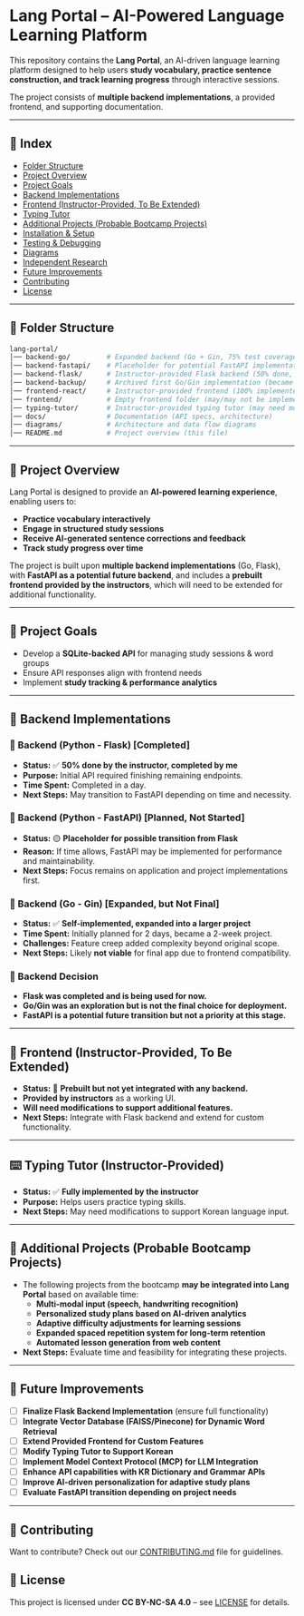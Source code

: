 # Lang Portal – AI-Powered Language Learning Platform

This repository contains the **Lang Portal**, an AI-driven language learning platform designed to help users **study vocabulary, practice sentence construction, and track learning progress** through interactive sessions.

The project consists of **multiple backend implementations**, a provided frontend, and supporting documentation.

---

## **📌 Index**

- [Folder Structure](#-folder-structure)
- [Project Overview](#-project-overview)
- [Project Goals](#-project-goals)
- [Backend Implementations](#-backend-implementations)
- [Frontend (Instructor-Provided, To Be Extended)](#-frontend-instructor-provided-to-be-extended)
- [Typing Tutor](#-typing-tutor-instructor-provided)
- [Additional Projects (Probable Bootcamp Projects)](#-additional-projects-probable-bootcamp-projects)
- [Installation & Setup](#-installation--setup)
- [Testing & Debugging](#-testing--debugging)
- [Diagrams](#-click-for-diagrams)
- [Independent Research](#-independent-research)
- [Future Improvements](#-future-improvements)
- [Contributing](#-contributing)
- [License](#-license)

---

## **📂 Folder Structure**

```bash
lang-portal/
│── backend-go/         # Expanded backend (Go + Gin, 75% test coverage)
│── backend-fastapi/    # Placeholder for potential FastAPI implementation (not started)
│── backend-flask/      # Instructor-provided Flask backend (50% done, completed by me)
│── backend-backup/     # Archived first Go/Gin implementation (became too messy)
│── frontend-react/     # Instructor-provided frontend (100% implemented)
│── frontend/           # Empty frontend folder (may/may not be implemented)
│── typing-tutor/       # Instructor-provided typing tutor (may need modifications for Korean)
│── docs/               # Documentation (API specs, architecture)
│── diagrams/           # Architecture and data flow diagrams
│── README.md           # Project overview (this file)
```

---

## **🚀 Project Overview**

Lang Portal is designed to provide an **AI-powered learning experience**, enabling users to:

- **Practice vocabulary interactively**
- **Engage in structured study sessions**
- **Receive AI-generated sentence corrections and feedback**
- **Track study progress over time**

The project is built upon **multiple backend implementations** (Go, Flask), with **FastAPI as a potential future backend**, and includes a **prebuilt frontend provided by the instructors**, which will need to be extended for additional functionality.

---

## **📌 Project Goals**

- Develop a **SQLite-backed API** for managing study sessions & word groups
- Ensure API responses align with frontend needs
- Implement **study tracking & performance analytics**

---

## **🔹 Backend Implementations**

### **📌 Backend (Python - Flask) [Completed]**

- **Status:** ✅ **50% done by the instructor, completed by me**
- **Purpose:** Initial API required finishing remaining endpoints.
- **Time Spent:** Completed in a day.
- **Next Steps:** May transition to FastAPI depending on time and necessity.

### **📌 Backend (Python - FastAPI) [Planned, Not Started]**

- **Status:** 🟡 **Placeholder for possible transition from Flask**
- **Reason:** If time allows, FastAPI may be implemented for performance and maintainability.
- **Next Steps:** Focus remains on application and project implementations first.

### **📌 Backend (Go - Gin) [Expanded, but Not Final]**

- **Status:** ✅ **Self-implemented, expanded into a larger project**
- **Time Spent:** Initially planned for 2 days, became a 2-week project.
- **Challenges:** Feature creep added complexity beyond original scope.
- **Next Steps:** Likely **not viable** for final app due to frontend compatibility.

### **📌 Backend Decision**

- **Flask was completed and is being used for now.**
- **Go/Gin was an exploration but is not the final choice for deployment.**
- **FastAPI is a potential future transition but not a priority at this stage.**

---

## **🎨 Frontend (Instructor-Provided, To Be Extended)**

- **Status:** 🚧 **Prebuilt but not yet integrated with any backend.**
- **Provided by instructors** as a working UI.
- **Will need modifications to support additional features.**
- **Next Steps:** Integrate with Flask backend and extend for custom functionality.

---

## **⌨️ Typing Tutor (Instructor-Provided)**

- **Status:** ✅ **Fully implemented by the instructor**
- **Purpose:** Helps users practice typing skills.
- **Next Steps:** May need modifications to support Korean language input.

---

## **📜 Additional Projects (Probable Bootcamp Projects)**

- The following projects from the bootcamp **may be integrated into Lang Portal** based on available time:
  - **Multi-modal input (speech, handwriting recognition)**
  - **Personalized study plans based on AI-driven analytics**
  - **Adaptive difficulty adjustments for learning sessions**
  - **Expanded spaced repetition system for long-term retention**
  - **Automated lesson generation from web content**
- **Next Steps:** Evaluate time and feasibility for integrating these projects.

---

## **🔮 Future Improvements**

- [ ] **Finalize Flask Backend Implementation** (ensure full functionality)
- [ ] **Integrate Vector Database (FAISS/Pinecone) for Dynamic Word Retrieval**
- [ ] **Extend Provided Frontend for Custom Features**
- [ ] **Modify Typing Tutor to Support Korean**
- [ ] **Implement Model Context Protocol (MCP) for LLM Integration**
- [ ] **Enhance API capabilities with KR Dictionary and Grammar APIs**
- [ ] **Improve AI-driven personalization for adaptive study plans**
- [ ] **Evaluate FastAPI transition depending on project needs**

---

## **📝 Contributing**

Want to contribute? Check out our [CONTRIBUTING.md](CONTRIBUTING.md) file for guidelines.

## **📜 License**

This project is licensed under **CC BY-NC-SA 4.0** – see [LICENSE](LICENSE) for details.
